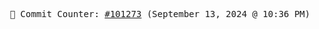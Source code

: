 <p align="center">
    <samp>
        📮 Commit Counter: <a href="https://github.com/Javascript-void0/Javascript-void0/commits/main">#101273</a> (September 13, 2024 @ 10:36 PM)
    </samp>
</p>